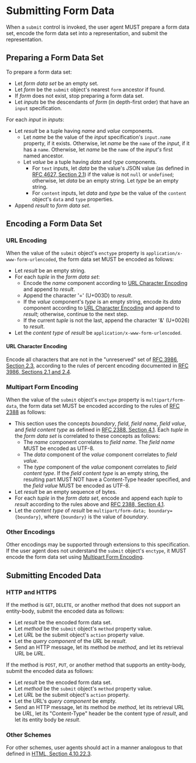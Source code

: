 # Submitting Form Data

When a `submit` control is invoked, the user agent MUST prepare a form data set, encode the form data set into a representation, and submit the representation.

## Preparing a Form Data Set

To prepare a form data set:

- Let _form data set_ be an empty set.
- Let _form_ be the `submit` object's nearest `form` ancestor if found.
- If _form_ does not exist, stop preparing a form data set.
- Let _inputs_ be the descendants of _form_ (in depth-first order) that have an `input` specification.

For each _input_ in _inputs_:

- Let _result_ be a tuple having _name_ and _value_ components.
  - Let _name_ be the value of the _input_ specification's `input.name` property, if it exists. Otherwise, let _name_ be the `name` of the _input_, if it has a `name`. Otherwise, let _name_ be the `name` of the _input's_ first named ancestor.
  - Let _value_ be a tuple having _data_ and _type_ components.
    - For `text` inputs, let _data_ be the value's JSON value (as defined in [RFC 4627, Section 2.1](#rfc-4627)) if the value is not `null` or `undefined`; otherwise, let _data_ be an empty string. Let _type_ be an empty string.
    - For `content` inputs, let _data_ and _type_ be the value of the `content` object's `data` and `type` properties.
- Append _result_ to _form data set_.

## Encoding a Form Data Set

### URL Encoding

When the value of the `submit` object's `enctype` property is `application/x-www-form-urlencoded`, the form data set MUST be encoded as follows:

- Let _result_ be an empty string.
- For each _tuple_ in the _form data set_:
  - Encode the _name_ component according to [URL Character Encoding](#url-character-encoding) and append to _result_.
  - Append the character '=' (U+003D) to _result_.
  - If the _value_ component's _type_ is an empty string, encode its _data_ component according to [URL Character Encoding](#url-character-encoding) and append to _result_; otherwise, continue to the next step.
  - If the current _tuple_ is not the last, append the character '&' (U+0026) to _result_.
- Let the _content type_ of _result_ be `application/x-www-form-urlencoded`.

#### URL Character Encoding

Encode all characters that are not in the "unreserved" set of [RFC 3986, Section 2.3](#rfc-3986), according to the rules of percent encoding documented in [RFC 3986, Sections 2.1 and 2.4](#rfc-3986).

### Multipart Form Encoding

When the value of the `submit` object's `enctype` property is `multipart/form-data`, the form data set MUST be encoded according to the rules of [RFC 2388](#rfc-2388) as follows:

- This section uses the concepts _boundary_, _field_, _field name_, _field value_, and _field content type_ as defined in [RFC 2388, Section 4.1](#rfc-2388). Each _tuple_ in the _form data set_ is correlated to these concepts as follows:
  - The _name_ component correlates to _field name_. The _field name_ MUST be encoded as UTF-8.
  - The _data_ component of the _value_ component correlates to _field value_.
  - The _type_ component of the _value_ component correlates to _field content type_. If the _field content type_ is an empty string, the resulting part MUST NOT have a Content-Type header specified, and the _field value_ MUST be encoded as UTF-8.
- Let _result_ be an empty sequence of bytes.
- For each _tuple_ in the _form data set_, encode and append each _tuple_ to _result_ according to the rules above and [RFC 2388, Section 4.1](#rfc-2388).
- Let the _content type_ of _result_ be `multipart/form-data; boundary={boundary}`, where `{boundary}` is the value of _boundary_.

### Other Encodings

Other encodings may be supported through extensions to this specification. If the user agent does not understand the `submit` object's `enctype`, it MUST encode the form data set using [Multipart Form Encoding](#multipart-form-encoding).

## Submitting Encoded Data

### HTTP and HTTPS

If the method is `GET`, `DELETE`, or another method that does not support an entity-body, submit the encoded data as follows:

- Let _result_ be the encoded form data set.
- Let _method_ be the `submit` object's `method` property value.
- Let _URL_ be the submit object's `action` property value.
- Let the _query component_ of the _URL_ be _result_.
- Send an HTTP message, let its method be _method_, and let its retrieval URL be _URL_.

If the method is `POST`, `PUT`, or another method that supports an entity-body, submit the encoded data as follows:

- Let _result_ be the encoded form data set.
- Let _method_ be the `submit` object's `method` property value.
- Let _URL_ be the submit object's `action` property.
- Let the URL's _query component_ be empty.
- Send an HTTP message, let its method be _method_, let its retrieval URL be _URL_, let its "Content-Type" header be the content type of _result_, and let its entity body be _result_.

### Other Schemes

For other schemes, user agents should act in a manner analogous to that defined in [HTML, Section 4.10.22.3](#html).
